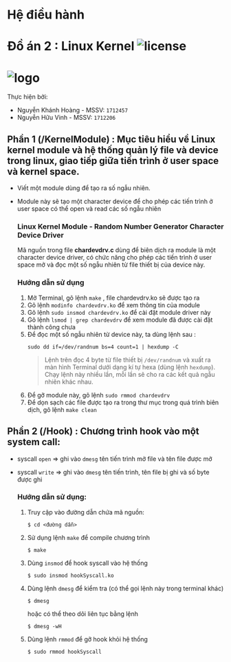 # Hệ điều hành

# Đồ án 2 : Linux Kernel ![license][1]

#  ![logo][2]

Thực hiện bởi: 	

* Nguyễn Khánh Hoàng - MSSV: `1712457`
* Nguyễn Hữu Vinh         - MSSV: `1712206` 

## Phần 1 (/KernelModule) : Mục tiêu hiểu về Linux kernel module và hệ thống quản lý file và device trong linux, giao tiếp giữa tiến trình ở user space và kernel space.
- Viết một module dùng để tạo ra số ngẫu nhiên.
- Module này sẽ tạo một character device để cho phép các tiến trình ở user space có thể open và read các số ngẫu nhiên
   ### Linux Kernel Module - Random Number Generator Character Device Driver
   Mã nguồn trong file **chardevdrv.c** dùng để biên dịch ra module là một character device driver, có chức năng cho phép các tiến trình ở user space mở và đọc một số ngẫu nhiên từ file thiết bị của device này.

   ### Hướng dẫn sử dụng
   1. Mở Terminal, gõ lệnh `make` , file chardevdrv.ko sẽ được tạo ra
   2. Gõ lệnh `modinfo chardevdrv.ko` để xem thông tin của module
   3. Gõ lệnh `sudo insmod chardevdrv.ko` để cài đặt module driver này
   4. Gõ lệnh `lsmod | grep chardevdrv` để xem module đã được cài đặt thành công chưa
   5. Để đọc một số ngẫu nhiên từ device này, ta dùng lệnh sau :
      ```
      sudo dd if=/dev/randnum bs=4 count=1 | hexdump -C
      ```
      >Lệnh trên đọc 4 byte từ file thiết bị `/dev/randnum` và xuất ra màn hình Terminal dưới dạng kí tự hexa (dùng lệnh `hexdump`). Chạy lệnh này nhiều lần, mỗi lần sẽ cho ra các kết quả ngẫu nhiên khác nhau.
   6. Để gỡ module này, gõ lệnh `sudo rmmod chardevdrv`
   7. Để dọn sạch các file được tạo ra trong thư mục trong quá trình biên dịch, gõ lệnh `make clean`
   
## Phần 2 (/Hook) : Chương trình hook vào một system call:
- syscall `open` => ghi vào `dmesg` tên tiến trình mở file và tên file được mở

- syscall `write` => ghi vào `dmesg` tên tiến trình, tên file bị ghi và số byte được ghi

  ### Hướng dẫn sử dụng:

  1. Truy cập vào đường dẫn chứa mã nguồn:

     ```
     $ cd <đường dẫn>
     ```

  2. Sử dụng lệnh `make` để compile chương trình

     ```
     $ make
     ```

  3. Dùng `insmod` để hook syscall vào hệ thống

     ```
     $ sudo insmod hookSyscall.ko
     ```

  4. Dùng lệnh `dmesg` để kiểm tra (có thể gọi lệnh này trong terminal khác)

     ```
     $ dmesg
     ```

     hoặc có thể theo dõi liên tục bằng lệnh

     ```
     $ dmesg -wH
     ```

  5. Dùng lệnh `rmmod` để gỡ hook khỏi hệ thống

     ```
     $ sudo rmmod hookSyscall
     ```

  
  
[1]:https://camo.githubusercontent.com/7de7f171e34eba428ffe0a84a2b2297431f55ac3/68747470733a2f2f696d672e736869656c64732e696f2f636f636f61706f64732f6c2f537769667453696d706c6966792e7376673f7374796c653d666c6174
[2]:https://www.freeiconspng.com/uploads/linux-icon-9.png
